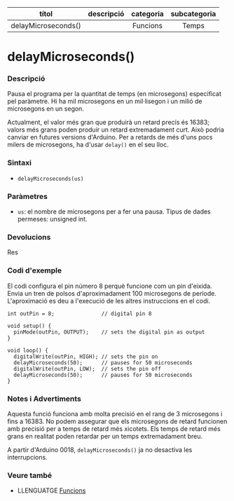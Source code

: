 
| títol | descripció   | categoria  | subcategoria        |
| :---: | :----------: | :--------: | :-----------------: |
| delayMicroseconds() | | Funcions | Temps |

# delayMicroseconds()

### Descripció

Pausa el programa per la quantitat de temps (en microsegons) especificat pel paràmetre. Hi ha mil microsegons en un mil·lisegon i un milió de microsegons en un segon.

Actualment, el valor més gran que produirà un retard precís és 16383; valors més grans poden produir un retard extremadament curt. Això podria canviar en futures versions d'Arduino. Per a retards de més d'uns pocs milers de microsegons, ha d'usar `delay()` en el seu lloc.

### Sintaxi

* `delayMicroseconds(us)`

### Paràmetres

* `us`: el nombre de microsegons per a fer una pausa. Tipus de dades permeses: unsigned int.

### Devolucions

Res

### Codi d'exemple

El codi configura el pin número 8 perquè funcione com un pin d'eixida. Envia un tren de polsos d'aproximadament 100 microsegons de període. L'aproximació es deu a l'execució de les altres instruccions en el codi.

```
int outPin = 8;               // digital pin 8

void setup() {
  pinMode(outPin, OUTPUT);    // sets the digital pin as output
}

void loop() {
  digitalWrite(outPin, HIGH); // sets the pin on
  delayMicroseconds(50);      // pauses for 50 microseconds
  digitalWrite(outPin, LOW);  // sets the pin off
  delayMicroseconds(50);      // pauses for 50 microseconds
}
```

### Notes i Advertiments

Aquesta funció funciona amb molta precisió en el rang de 3 microsegons i fins a 16383. No podem assegurar que els microsegons de retard funcionen amb precisió per a temps de retard més xicotets. Els temps de retard més grans en realitat poden retardar per un temps extremadament breu.

A partir d'Arduino 0018, `delayMicroseconds()` ja no desactiva les interrupcions.

### Veure també

* LLENGUATGE [Funcions](../Funcions.md)
